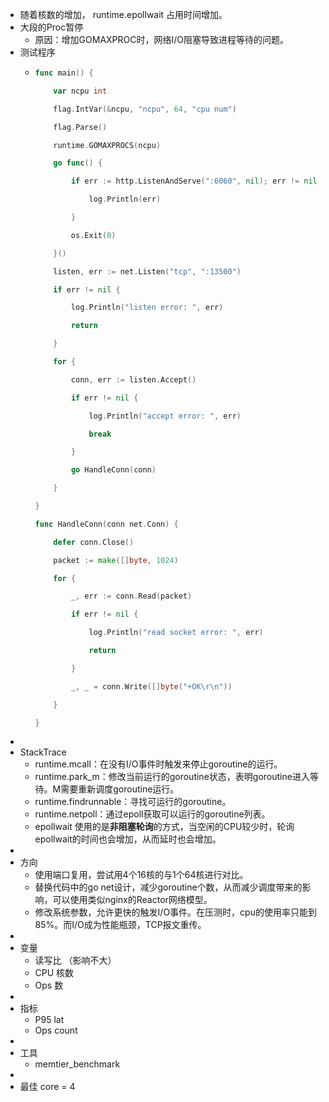 - 随着核数的增加， runtime.epollwait 占用时间增加。
- 大段的Proc暂停
	- 原因：增加GOMAXPROC时，网络I/O阻塞导致进程等待的问题。
- 测试程序
	- ```go
	  func main() {
	  
	      var ncpu int
	  
	      flag.IntVar(&ncpu, "ncpu", 64, "cpu num")
	  
	      flag.Parse()
	  
	      runtime.GOMAXPROCS(ncpu)
	  
	      go func() {
	  
	          if err := http.ListenAndServe(":6060", nil); err != nil {
	  
	              log.Println(err)
	  
	          }
	  
	          os.Exit(0)
	  
	      }()
	  
	      listen, err := net.Listen("tcp", ":13500")
	  
	      if err != nil {
	  
	          log.Println("listen error: ", err)
	  
	          return
	  
	      }
	  
	      for {
	  
	          conn, err := listen.Accept()
	  
	          if err != nil {
	  
	              log.Println("accept error: ", err)
	  
	              break
	  
	          }
	  
	          go HandleConn(conn)
	  
	      }
	  
	  }
	  
	  func HandleConn(conn net.Conn) {
	  
	      defer conn.Close()
	  
	      packet := make([]byte, 1024)
	  
	      for {
	  
	          _, err := conn.Read(packet)
	  
	          if err != nil {
	  
	              log.Println("read socket error: ", err)
	  
	              return
	  
	          }
	  
	          _, _ = conn.Write([]byte("+OK\r\n"))
	  
	      }
	  
	  }
	  ```
-
- StackTrace
	- runtime.mcall：在没有I/O事件时触发来停止goroutine的运行。
	- runtime.park_m：修改当前运行的goroutine状态，表明goroutine进入等待。M需要重新调度goroutine运行。
	- runtime.findrunnable：寻找可运行的goroutine。
	- runtime.netpoll：通过epoll获取可以运行的goroutine列表。
	- epollwait 使用的是**非阻塞轮询**的方式，当空闲的CPU较少时，轮询epollwait的时间也会增加，从而延时也会增加。
-
- 方向
	- 使用端口复用，尝试用4个16核的与1个64核进行对比。
	- 替换代码中的go net设计，减少goroutine个数，从而减少调度带来的影响，可以使用类似nginx的Reactor网络模型。
	- 修改系统参数，允许更快的触发I/O事件。在压测时，cpu的使用率只能到85%。而I/O成为性能瓶颈，TCP报文重传。
-
- 变量
	- 读写比 （影响不大）
	- CPU 核数
	- Ops 数
-
- 指标
	- P95 lat
	- Ops count
-
- 工具
	- memtier_benchmark
-
- 最佳 core = 4